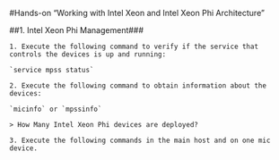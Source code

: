 #Hands-on “Working with Intel Xeon and Intel Xeon Phi Architecture”

##1. Intel Xeon Phi Management###

	1. Execute the following command to verify if the service that controls the devices is up and running:

	`service mpss status`

	2. Execute the following command to obtain information about the devices:

	`micinfo` or `mpssinfo`

	> How Many Intel Xeon Phi devices are deployed?

	3. Execute the following commands in the main host and on one mic device. 

